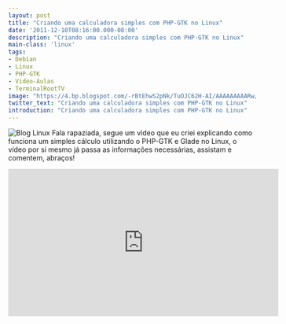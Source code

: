 ```yaml
---
layout: post
title: "Criando uma calculadora simples com PHP-GTK no Linux"
date: '2011-12-10T08:16:00.000-08:00'
description: "Criando uma calculadora simples com PHP-GTK no Linux"
main-class: 'linux'
tags:
- Debian
- Linux
- PHP-GTK
- Video-Aulas
- TerminalRootTV
image: "https://4.bp.blogspot.com/-rBtEhwS2pNk/TuOJC62H-AI/AAAAAAAAARw/PJDN3UHO1i0/s72-c/cal_php_gtk_linux.jpg"
twitter_text: "Criando uma calculadora simples com PHP-GTK no Linux"
introduction: "Criando uma calculadora simples com PHP-GTK no Linux"
---
```

![Blog Linux](https://4.bp.blogspot.com/-rBtEhwS2pNk/TuOJC62H-AI/AAAAAAAAARw/PJDN3UHO1i0/s640/cal_php_gtk_linux.jpg "Blog Linux")
Fala rapaziada, segue um video que eu criei explicando como funciona um simples cálculo utilizando o PHP-GTK e Glade no Linux, o vídeo por si mesmo já passa as informações necessárias, assistam e comentem, abraços!
<iframe allowfullscreen="" frameborder="0" height="300" mozallowfullscreen="" src="http://player.vimeo.com/video/33445913?title=0&amp;byline=0&amp;portrait=0" webkitallowfullscreen="" width="550"><iframe>
Criando uma calculadora simples com PHP-GTK no Linux from marcosoliveira on Vimeo.

